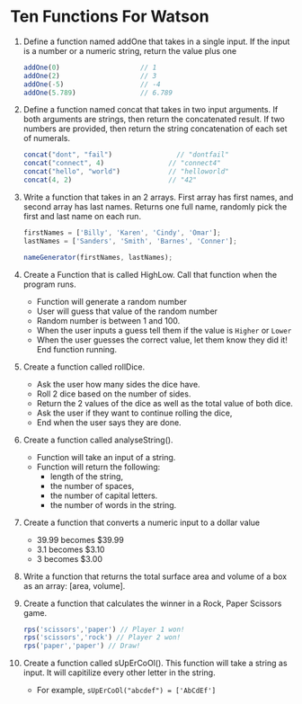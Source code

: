 # Ten Functions For Watson

1. Define a function named addOne that takes in a single input. If the input is a number or a numeric string, 
    return the value plus one
    
     ```js
     addOne(0)                    // 1
     addOne(2)                    // 3
     addOne(-5)                   // -4 
     addOne(5.789)                // 6.789
    ```
        
2. Define a function named concat that takes in two input arguments. If both arguments are strings, then return the 
concatenated result. If two numbers are provided, then return the string concatenation of each set of numerals.
    ```js
    concat("dont", "fail")                // "dontfail"
    concat("connect", 4)                // "connect4"
    concat("hello", "world")            // "helloworld"
    concat(4, 2)                        // "42"
    ```

3. Write a function that takes in an 2 arrays.
   First array has first names, and second array has last names. 
   Returns one full name, randomly pick the first and last name on each run.
      
     ```js
    firstNames = ['Billy', 'Karen', 'Cindy', 'Omar'];
    lastNames = ['Sanders', 'Smith', 'Barnes', 'Conner'];
    
    nameGenerator(firstNames, lastNames); 
    ```

4. Create a Function that is called HighLow. Call that function when the program runs. 
    * Function will generate a random number
    * User will guess that value of the random number
    * Random number is between 1 and 100.
    * When the user inputs a guess tell them if the value is `Higher` or `Lower`
    * When the user guesses the correct value, let them know they did it! End function running.

5. Create a function called rollDice.
    * Ask the user how many sides the dice have.
    * Roll 2 dice based on the number of sides.
    * Return the 2 values of the dice as well as the total value of both dice.
    * Ask the user if they want to continue rolling the dice, 
    * End when the user says they are done.

6. Create a function called analyseString().
    * Function will take an input of a string.
    * Function will return the following:
        * length of the string, 
        * the number of spaces,
        * the number of capital letters.
        * the number of words in the string.
        
7. Create a function that converts a numeric input to a dollar value
    * 39.99 becomes $39.99
    * 3.1 becomes $3.10
    * 3 becomes $3.00

8. Write a function that returns the total surface area and volume of a box as an array: [area, volume].

9. Create a function that calculates the winner in a Rock, Paper Scissors game. 

    ```js
    rps('scissors','paper') // Player 1 won!
    rps('scissors','rock') // Player 2 won!
    rps('paper','paper') // Draw!
    ```
        
10. Create a function called sUpErCoOl(). This function will take a string as input.
    It will capitilize every other letter in the string.
    * For example, `sUpErCoOl("abcdef") = ['AbCdEf']`
